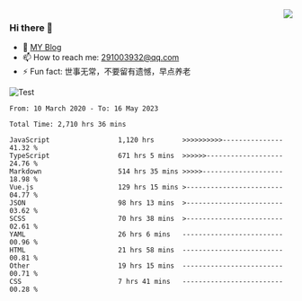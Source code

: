 <img align='right' src='https://github-readme-stats.vercel.app/api?username=niaogege&show_icons=true&theme=radical'/>

### Hi there 👋

- 🌱 [MY Blog](https://bythewayer.com/)
- 📫 How to reach me: 291003932@qq.com
- ⚡ Fun fact:  世事无常，不要留有遗憾，早点养老

![Test](https://github-readme-stats.vercel.app/api/top-langs/?username=niaogege&layout=compact)

<!--START_SECTION:waka-->

```text
From: 10 March 2020 - To: 16 May 2023

Total Time: 2,710 hrs 36 mins

JavaScript                 1,120 hrs       >>>>>>>>>>---------------   41.32 %
TypeScript                 671 hrs 5 mins  >>>>>>-------------------   24.76 %
Markdown                   514 hrs 35 mins >>>>>--------------------   18.98 %
Vue.js                     129 hrs 15 mins >------------------------   04.77 %
JSON                       98 hrs 13 mins  >------------------------   03.62 %
SCSS                       70 hrs 38 mins  >------------------------   02.61 %
YAML                       26 hrs 6 mins   -------------------------   00.96 %
HTML                       21 hrs 58 mins  -------------------------   00.81 %
Other                      19 hrs 15 mins  -------------------------   00.71 %
CSS                        7 hrs 41 mins   -------------------------   00.28 %
```

<!--END_SECTION:waka-->
